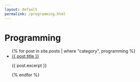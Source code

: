 ```yaml
---
layout: default
permalink: /programming.html
---
```

# Programming

<ul>
	{% for post in site.posts | where "category", programming %}
<li>
<a href="{{ site.url }}{{site.baseurl}}{{ post.url }}">{{ post.title }}</a>	
</li>
<p>{{ post.excerpt }}</p>
{% endfor %}
</ul>
